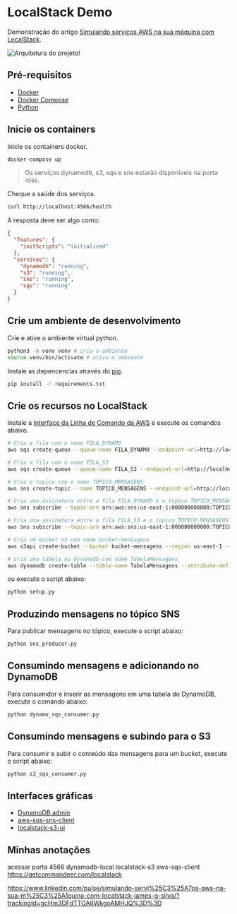 # LocalStack Demo

Demonstração do artigo [Simulando serviços AWS na sua máquina com LocalStack](https://www.linkedin.com/feed/update/urn:li:ugcPost:6868562263935090688?updateEntityUrn=urn%3Ali%3Afs_updateV2%3A%28urn%3Ali%3AugcPost%3A6868562263935090688%2CFEED_DETAIL%2CEMPTY%2CDEFAULT%2Cfalse%29).

![Arquitetura do projeto!](/img/arc.png "Arquitetura do projeto")

## Pré-requisitos

- [Docker](https://www.docker.com)
- [Docker Compose](https://docs.docker.com/compose/install/)
- [Python](https://www.python.org)

## Inicie os containers

Inicie os containers docker.

```bash
docker-compose up
```

> Os serviços dynamodb, s3, sqs e sns estarão disponíveis na porta `4566`.

Cheque a saúde dos serviços.

```bash
curl http://localhost:4566/health
```

A resposta deve ser algo como:

```json
{
  "features": {
    "initScripts": "initialized"
  },
  "services": {
    "dynamodb": "running",
    "s3": "running",
    "sns": "running",
    "sqs": "running"
  }
}
```

## Crie um ambiente de desenvolvimento

Crie e ative o ambiente virtual python.

```bash
python3 -m venv venv # cria o ambiente
source venv/bin/activate # ativa o ambiente
```

Instale as depencencias através do [pip](https://pypi.org/project/pip).

```bash
pip install -r requirements.txt
```

## Crie os recursos no LocalStack

Instale a [Interface da Linha de Comando da AWS](https://aws.amazon.com/pt/cli/) e execute os comandos abaixo.

```bash
# Cria a fila com o nome FILA_DYNAMO
aws sqs create-queue --queue-name FILA_DYNAMO --endpoint-url=http://localhost:4566

# Cria a fila com o nome FILA_S3
aws sqs create-queue --queue-name FILA_S3 --endpoint-url=http://localhost:4566

# Cria o topico com o nome TOPICO_MENSAGENS
aws sns create-topic --name TOPICO_MENSAGENS --endpoint-url=http://localhost:4566

# Cria uma assinatura entre a fila FILA_DYNAMO e o topico TOPICO_MENSAGENS
aws sns subscribe --topic-arn arn:aws:sns:us-east-1:000000000000:TOPICO_MENSAGENS --protocol sqs --notification-endpoint arn:aws:sqs:us-east-1:000000000000:FILA_DYNAMO --endpoint-url=http://localhost:4566

# Cria uma assinatura entre a fila FILA_S3 e o topico TOPICO_MENSAGENS
aws sns subscribe --topic-arn arn:aws:sns:us-east-1:000000000000:TOPICO_MENSAGENS --protocol sqs --notification-endpoint arn:aws:sqs:us-east-1:000000000000:FILA_S3 --endpoint-url=http://localhost:4566

# Cria um bucket s3 com nome bucket-mensagens
aws s3api create-bucket --bucket bucket-mensagens --region us-east-1 --endpoint-url=http://localhost:4566

# Cria uma tabela no dynamodb com nome TabelaMensagens
aws dynamodb create-table --table-name TabelaMensagens --attribute-definitions AttributeName​=id,AttributeType=S --key-schema AttributeName​=id,KeyType=HASH --provisioned-throughput ReadCapacityUnits=1,WriteCapacityUnits=1 --endpoint-url=http://localhost:4566
```

ou execute o script abaixo:

```bash
python setup.py
```

## Produzindo mensagens no tópico SNS

Para publicar mensagens no tópico, execute o script abaixo:

```bash
python sns_producer.py
```

## Consumindo mensagens e adicionando no DynamoDB

Para consumidor e inserir as mensagens em uma tabela do DynamoDB, execute o comando abaixo:

```bash
python dynamo_sqs_consumer.py
```

## Consumindo mensagens e subindo para o S3

Para consumir e subir o conteúdo das mensagens para um bucket, execute o script abaixo:

```bash
python s3_sqs_consumer.py 
```

## Interfaces gráficas

- [DynamoDB admin](https://github.com/aaronshaf/dynamodb-admin)
- [aws-sqs-sns-client](https://github.com/ajyounguk/aws-sqs-sns-client)
- [localstack-s3-ui](https://github.com/rayhaanbhikha/localstack-s3-ui/blob/master/example/README.md) 



## Minhas anotações
acessar porta 4566
dynamodb-local 
localstack-s3
aws-sqs-client 
https://getcommandeer.com/localstack

https://www.linkedin.com/pulse/simulando-servi%25C3%25A7os-aws-na-sua-m%25C3%25A1quina-com-localstack-james-g-silva/?trackingId=gcHm3DFdTTOA6WkgoAMHJQ%3D%3D



